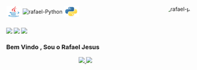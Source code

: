 
<div style="display: inline_block"><br>
  <img align="center" alt="rafael-Python" height="30" width="40" src="https://raw.githubusercontent.com/devicons/devicon/master/icons/java/java-original.svg">
  <img align="center" alt="rafael-Python" height="30" width="30" src="https://raw.githubusercontent.com/isocpp/logos/master/cpp_logo.png">
  <img align="center" alt="rafael-Python" height="30" width="40" src="https://raw.githubusercontent.com/devicons/devicon/master/icons/python/python-original.svg">
  <img align="right" alt="rafael-pic" height="150" style="border-radius:50px;" src="https://previews.123rf.com/images/alexciopata/alexciopata1207/alexciopata120700003/14291676-abstract-illustration-of-a-human-brain-with-under-construction-text-over-grunge-yellow-background.jpg">
</div>
  
  ##
 
<div> 
  <a href="https://instagram.com/rafacand" target="_blank"><img src="https://img.shields.io/badge/-Instagram-%23E4405F?style=for-the-badge&logo=instagram&logoColor=white" target="_blank"></a>
  <a href = "mailto:rafael.jesus@hotmail.com"><img src="https://img.shields.io/badge/-Gmail-%23333?style=for-the-badge&logo=gmail&logoColor=white" target="_blank"></a>
  <a href="https://www.linkedin.com/in/rafacand/" target="_blank"><img src="https://img.shields.io/badge/-LinkedIn-%230077B5?style=for-the-badge&logo=linkedin&logoColor=white" target="_blank"></a> 
  
  ### Bem Vindo , Sou o Rafael Jesus 

  
<div align="center">
  <a href="https://github.com/racjes">
  <img height="180em" src="https://github-readme-stats.vercel.app/api?username=racjes&show_icons=true&theme=merko&include_all_commits=true&count_private=true"/>
  <img height="180em" src="https://github-readme-stats.vercel.app/api/top-langs/?username=racjes&layout=compact&langs_count=7&theme=merko"/>
</div>
 
  
</div>
